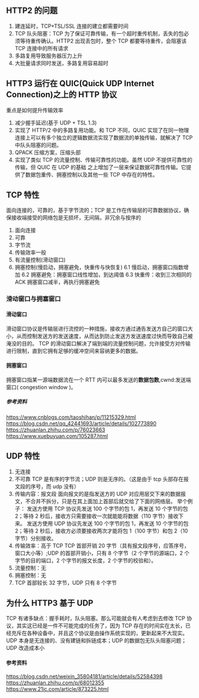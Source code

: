 <!-- @format -->

## HTTP2 的问题

1. 建连延时，TCP+TSL/SSL 连接的建立都需要时间
2. TCP 队头阻塞：TCP 为了保证可靠传输，有一个超时重传机制，丢失的包必须等待重传确认。HTTP2 出现丢包时，整个 TCP 都要等待重传，会阻塞该 TCP 连接中的所有请求
3. 多路复用导致服务器压力上升
4. 大批量请求同时发送，多路复用容易超时

## HTTP3 运行在 QUIC(Quick UDP Internet Connection)之上的 HTTP 协议

重点是如何提升传输效率

1. 减少握手延迟(基于 UDP + TSL 1.3)
2. 实现了 HTTP/2 中的多路复用功能。和 TCP 不同，QUIC 实现了在同一物理连接上可以有多个独立的逻辑数据流实现了数据流的单独传输，就解决了 TCP 中队头阻塞的问题。
3. QPACK 压缩方案，压缩头部
4. 实现了类似 TCP 的流量控制、传输可靠性的功能。虽然 UDP 不提供可靠性的传输，但 QUIC 在 UDP 的基础 之上增加了一层来保证数据可靠性传输。它提供了数据包重传、拥塞控制以及其他一些 TCP 中存在的特性。

## TCP 特性

面向连接的，可靠的，基于字节流的；TCP 是工作在传输层的可靠数据协议，确保接收端接受的网络包是无损坏，无间隔，非冗余与按序的

1. 面向连接
2. 可靠
3. 字节流
4. 传输效率一般
5. 有流量控制(滑动窗口)
6. 拥塞控制(慢启动，拥塞避免，快重传与快恢复)
   6.1 慢启动，拥塞窗口指数增加
   6.2 拥塞避免：拥塞窗口线性增加，到达阈值
   6.3 快重传：收到三次相同的 ACK 拥塞窗口减半，再执行拥塞避免

### 滑动窗口与拥塞窗口

#### 滑动窗口

滑动窗口协议是传输层进行流控的一种措施，接收方通过通告发送方自己的窗口大小，从而控制发送方的发送速度，从而达到防止发送方发送速度过快而导致自己被淹没的目的。
TCP 的滑动窗口解决了端到端的流量控制问题，允许接受方对传输进行限制，直到它拥有足够的缓冲空间来容纳更多的数据。

#### 拥塞窗口

拥塞窗口指某一源端数据流在一个 RTT 内可以最多发送的**数据包数**,cwnd:发送端窗口( congestion window )。

##### 参考资料

https://www.cnblogs.com/taoshihan/p/11215329.html
https://blog.csdn.net/qq_42441693/article/details/102773890
https://zhuanlan.zhihu.com/p/76023663
https://www.xuebuyuan.com/105287.html

## UDP 特性

1. 无连接
2. 不可靠
   TCP 是有序的字节流；UDP 则是无序的。（这是由于 tcp 头部存在报文段的序号，而 udp 没有）
3. 传输内容：报文段
   面向报文的是指发送方的 UDP 对应用层交下来的数据报文，不合并不拆分，只是在其上面加上首部后就交给了下面的网络层。
   举个例子：
   发送方使用 TCP 协议先发送 100 个字节的包 1，再发送 10 个字节的包 2；等待 2 秒后，接收方只需要接收一次就能能将数据（110 字节）接收下来。
   发送方使用 UDP 协议先发送 100 个字节的包 1，再发送 10 个字节的包 2；等待 2 秒后，接收方必须要接收两次才能将包 1（100 字节）和包 2（10 字节）分别接收。
4. 传输效率：高于 TCP
   TCP 首部开销 20 字节（具有报文段序号，应答序号，窗口大小等）;UDP 的首部开销小，只有 8 个字节（2 个字节的源端口，2 个字节的目的端口，2 个字节的报文长度，2 个字节的校验和）。
5. 流量控制：无
6. 拥塞控制：无
7. TCP 首部较长 32 字节，UDP 只有 8 个字节

## 为什么 HTTP3 基于 UDP

TCP 有诸多缺点：握手耗时，队头阻塞。那么可能就会有人考虑到去修改 TCP 协议，其实这已经是一件不可能完成的任务了，因为 TCP 存在的时间实在太长，已经充斥在各种设备中，并且这个协议是由操作系统实现的，更新起来不大现实。
UDP 本身是无连接的、没有建链和拆链成本；UDP 的数据包无队头阻塞问题；UDP 改造成本小

#### 参考资料

https://blog.csdn.net/weixin_35804181/article/details/52584398
https://zhuanlan.zhihu.com/p/68012355
https://www.21ic.com/article/873225.html
